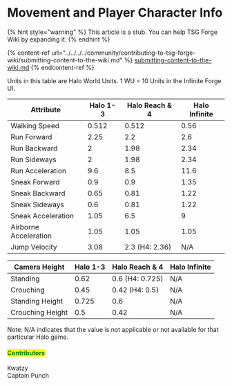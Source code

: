 # Movement and Player Character Info

{% hint style="warning" %}
This article is a stub. You can help TSG Forge Wiki by expanding it.
{% endhint %}

{% content-ref url="../../../../community/contributing-to-tsg-forge-wiki/submitting-content-to-the-wiki.md" %}
[submitting-content-to-the-wiki.md](../../../../community/contributing-to-tsg-forge-wiki/submitting-content-to-the-wiki.md)
{% endcontent-ref %}



Units in this table are Halo World Units. 1 WU = 10 Units in the Infinite Forge UI.

| Attribute             | Halo 1-3 | Halo Reach & 4 | Halo Infinite |
| --------------------- | -------- | -------------- | ------------- |
| Walking Speed         | 0.512    | 0.512          | 0.56          |
| Run Forward           | 2.25     | 2.2            | 2.6           |
| Run Backward          | 2        | 1.98           | 2.34          |
| Run Sideways          | 2        | 1.98           | 2.34          |
| Run Acceleration      | 9.6      | 8.5            | 11.6          |
| Sneak Forward         | 0.9      | 0.9            | 1.35          |
| Sneak Backward        | 0.65     | 0.81           | 1.22          |
| Sneak Sideways        | 0.6      | 0.81           | 1.22          |
| Sneak Acceleration    | 1.05     | 6.5            | 9             |
| Airborne Acceleration | 1.05     | 1.05           | 1.05          |
| Jump Velocity         | 3.08     | 2.3 (H4: 2.36) | N/A           |

| Camera Height    | Halo 1-3 | Halo Reach & 4  | Halo Infinite |
| ---------------- | -------- | --------------- | ------------- |
| Standing         | 0.62     | 0.6 (H4: 0.725) | N/A           |
| Crouching        | 0.45     | 0.42 (H4: 0.5)  | N/A           |
| Standing Height  | 0.725    | 0.6             | N/A           |
| Crouching Height | 0.5      | 0.42            | N/A           |

Note: N/A indicates that the value is not applicable or not available for that particular Halo game.

#### <mark style="color:green;">Contributors</mark>

Kwatzy\
Captain Punch
